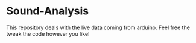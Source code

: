 # Sound-Analysis
This repository deals with the live data coming from arduino. Feel free the tweak the code however you like!
